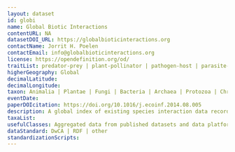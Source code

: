 ```yaml
---
layout: dataset
id: globi
name: Global Biotic Interactions
contentURL: NA
datasetDOI_URL: https://globalbioticinteractions.org
contactName: Jorrit H. Poelen 
contactEmail: info@globalbioticinteractions.org
license: https://opendefinition.org/od/
traitList: predator-prey | plant-pollinator | pathogen-host | parasite-host | symbionts
higherGeography: Global
decimalLatitude: 
decimalLongitude: 
taxon: Animalia | Plantae | Fungi | Bacteria | Archaea | Protozoa | Chromista
eventDate: 
paperDOIcitation: https://doi.org/10.1016/j.ecoinf.2014.08.005
description: A global index of existing species interaction data records (e.g., predator-prey, pollinator-plant, pathogen-host, parasite-host).
taxaList: 
usefulClasses: Aggregated data from published datasets and data platforms.
dataStandard: DwCA | RDF | other
standardizationScripts: 
---
```


